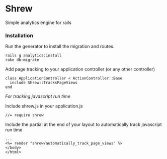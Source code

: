 # Shrew


Simple analytics engine for rails

### Installation

Run the generator to install the migration and routes.

```
rails g analytics:install
rake db:migrate
```

Add page tracking to your application controller (or any other controller)

```
class ApplicationController < ActionController::Base
  include Shrew::TracksPageViews
end
```

*For tracking javascript run time*

Include shrew.js in your application.js

```
//= require shrew
```

Include the partial at the end of your layout to automatically track javascript run time

```
...
<%= render "shrew/automatically_track_page_views" %>
</body>
</html>
```

